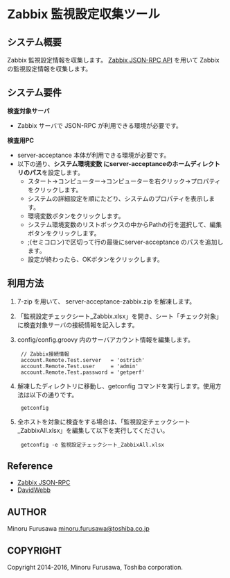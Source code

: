 Zabbix 監視設定収集ツール
=========================

システム概要
------------

Zabbix 監視設定情報を収集します。
[Zabbix JSON-RPC API](https://www.zabbix.com/documentation/1.8/api/getting_started)
を用いて Zabbix の監視設定情報を収集します。


システム要件
------------

**検査対象サーバ**

* Zabbix サーバで JSON-RPC が利用できる環境が必要です。

**検査用PC**

* server-acceptance 本体が利用できる環境が必要です。
* 以下の通り、**システム環境変数 にserver-acceptanceのホームディレクトリのパス**を設定します。
    * スタート→コンピューター→コンピューターを右クリック→プロパティをクリックします。
    * システムの詳細設定を順にたどり、システムのプロパティを表示します。
    * 環境変数ボタンをクリックします。
    * システム環境変数のリストボックスの中からPathの行を選択して、編集ボタンをクリックします。
    * ;(セミコロン)で区切って行の最後にserver-acceptance のパスを追加します。
    * 設定が終わったら、OKボタンをクリックします。

利用方法
--------

1. 7-zip を用いて、 server-acceptance-zabbix.zip を解凍します。
2. 「監視設定チェックシート_Zabbix.xlsx」を開き、シート「チェック対象」に検査対象サーバの接続情報を記入します。
3. config/config.groovy 内のサーバアカウント情報を編集します。

        // Zabbix接続情報
        account.Remote.Test.server   = 'ostrich'
        account.Remote.Test.user     = 'admin'
        account.Remote.Test.password = 'getperf'

4. 解凍したディレクトリに移動し、getconfig コマンドを実行します。使用方法は以下の通りです。

        getconfig

5. 全ホストを対象に検査をする場合は、「監視設定チェックシート_ZabbixAll.xlsx」を編集して以下を実行してください。

        getconfig -e 監視設定チェックシート_ZabbixAll.xlsx

Reference
---------

* [Zabbix JSON-RPC](https://www.zabbix.com/documentation/1.8/api/getting_started)
* [DavidWebb](http://hgoebl.github.io/DavidWebb/)

AUTHOR
-----------

Minoru Furusawa <minoru.furusawa@toshiba.co.jp>

COPYRIGHT
-----------

Copyright 2014-2016, Minoru Furusawa, Toshiba corporation.

